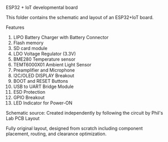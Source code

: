 ESP32 + IoT developmental board

This folder contains the schematic and layout of an ESP32+IoT board.

Features
1. LIPO Battery Charger with Battery Connector
2. Flash memory
3. SD card module
4. LDO Voltage Regulator (3.3V)
5. BME280 Temperature sensor
6. TEMT6000X01 Ambient Light Sensor
7. Preamplifier and Microphone
8. I2C/OLED DISPLAY Breakout
9. BOOT and RESET Buttons
10. USB to UART Bridge Module
11. ESD Protection
12. GPIO Breakout
13. LED Indicator for Power-ON

Schematic source: Created independently by following the circuit by Phil's Lab PCB Layout 

Fully original layout, designed from scratch including component placement, routing, and clearance optimization.
